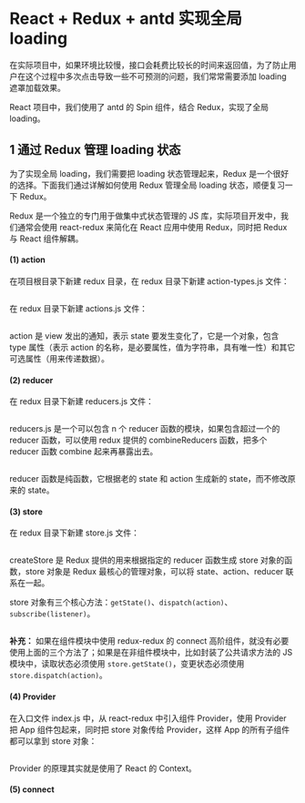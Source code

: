 # React + Redux + antd 实现全局 loading

在实际项目中，如果环境比较慢，接口会耗费比较长的时间来返回值，为了防止用户在这个过程中多次点击导致一些不可预测的问题，我们常常需要添加 loading 遮罩加载效果。

React 项目中，我们使用了 antd 的 Spin 组件，结合 Redux，实现了全局 loading。

## 1 通过 Redux 管理 loading 状态

为了实现全局 loading，我们需要把 loading 状态管理起来，Redux 是一个很好的选择。下面我们通过详解如何使用 Redux 管理全局 loading 状态，顺便复习一下 Redux。

Redux 是一个独立的专门用于做集中式状态管理的 JS 库，实际项目开发中，我们通常会使用 react-redux 来简化在 React 应用中使用 Redux，同时把 Redux 与 React 组件解耦。

#### (1) action

在项目根目录下新建 redux 目录，在 redux 目录下新建 action-types.js 文件：

```

```

在 redux 目录下新建 actions.js 文件：

```

```

action 是 view 发出的通知，表示 state 要发生变化了，它是一个对象，包含 type 属性（表示 action 的名称，是必要属性，值为字符串，具有唯一性）和其它可选属性（用来传递数据）。

#### (2) reducer

在 redux 目录下新建 reducers.js 文件：

```

```

reducers.js 是一个可以包含 n 个 reducer 函数的模块，如果包含超过一个的 reducer 函数，可以使用 redux 提供的 combineReducers 函数，把多个 reducer 函数 combine 起来再暴露出去。

```

```

reducer 函数是纯函数，它根据老的 state 和 action 生成新的 state，而不修改原来的 state。

#### (3) store

在 redux 目录下新建 store.js 文件：

```

```

createStore 是 Redux 提供的用来根据指定的 reducer 函数生成 store 对象的函数，store 对象是 Redux 最核心的管理对象，可以将 state、action、reducer 联系在一起。

store 对象有三个核心方法：`getState()`、`dispatch(action)`、`subscribe(listener)`。

```

```

**补充：** 如果在组件模块中使用 redux-redux 的 connect 高阶组件，就没有必要使用上面的三个方法了；如果是在非组件模块中，比如封装了公共请求方法的 JS 模块中，读取状态必须使用 `store.getState()`，变更状态必须使用 `store.dispatch(action)`。

#### (4) Provider

在入口文件 index.js 中，从 react-redux 中引入组件 Provider，使用 Provider 把 App 组件包起来，同时把 store 对象传给 Provider，这样 App 的所有子组件都可以拿到 store 对象：

```

```

Provider 的原理其实就是使用了 React 的 Context。

#### (5) connect







